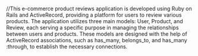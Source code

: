 //This e-commerce product reviews application is developed using Ruby on Rails and ActiveRecord, providing a platform for users to review various products. The application utilizes three main models: User, Product, and Review, each serving a specific purpose in managing the relationships between users and products. These models are designed with the help of ActiveRecord associations, such as has_many, belongs_to, and has_many :through, to establish the necessary connections.
